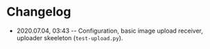# Changelog

- 2020.07.04, 03:43 -- Configuration, basic image upload receiver, uploader skeeleton (`test-upload.py`).

